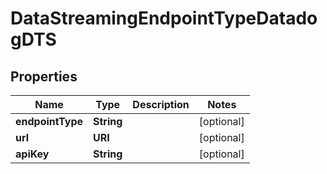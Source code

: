 

# DataStreamingEndpointTypeDatadogDTS


## Properties

| Name | Type | Description | Notes |
|------------ | ------------- | ------------- | -------------|
|**endpointType** | **String** |  |  [optional] |
|**url** | **URI** |  |  [optional] |
|**apiKey** | **String** |  |  [optional] |



